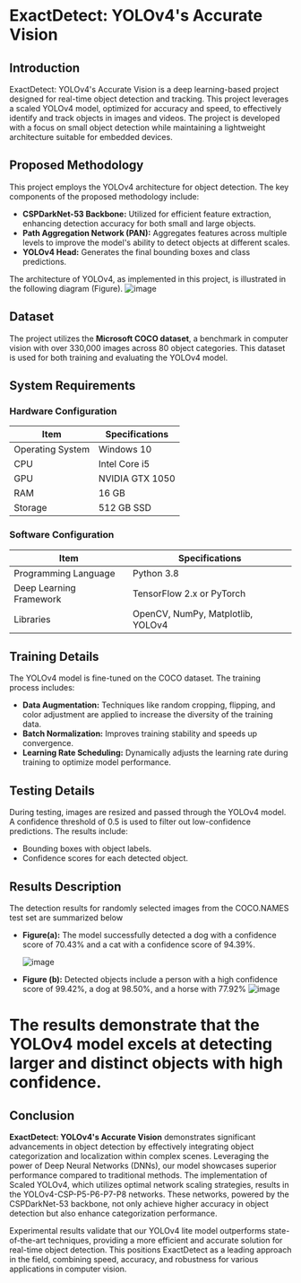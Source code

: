 # ExactDetect: YOLOv4's Accurate Vision

## Introduction

ExactDetect: YOLOv4's Accurate Vision is a deep learning-based project designed for real-time object detection and tracking. This project leverages a scaled YOLOv4 model, optimized for accuracy and speed, to effectively identify and track objects in images and videos. The project is developed with a focus on small object detection while maintaining a lightweight architecture suitable for embedded devices.

## Proposed Methodology

This project employs the YOLOv4 architecture for object detection. The key components of the proposed methodology include:

- **CSPDarkNet-53 Backbone:** Utilized for efficient feature extraction, enhancing detection accuracy for both small and large objects.
- **Path Aggregation Network (PAN):** Aggregates features across multiple levels to improve the model's ability to detect objects at different scales.
- **YOLOv4 Head:** Generates the final bounding boxes and class predictions.

The architecture of YOLOv4, as implemented in this project, is illustrated in the following diagram (Figure).
![image](https://github.com/user-attachments/assets/a105f287-5ff0-4ea4-a25b-b7e11efe6f0d)


## Dataset

The project utilizes the **Microsoft COCO dataset**, a benchmark in computer vision with over 330,000 images across 80 object categories. This dataset is used for both training and evaluating the YOLOv4 model.

## System Requirements

### Hardware Configuration

| Item               | Specifications   |
|--------------------|------------------|
| Operating System   | Windows 10       |
| CPU                | Intel Core i5    |
| GPU                | NVIDIA GTX 1050  |
| RAM                | 16 GB            |
| Storage            | 512 GB SSD       |

### Software Configuration

| Item               | Specifications                    |
|--------------------|-----------------------------------|
| Programming Language | Python 3.8                        |
| Deep Learning Framework | TensorFlow 2.x or PyTorch       |
| Libraries          | OpenCV, NumPy, Matplotlib, YOLOv4   |

## Training Details

The YOLOv4 model is fine-tuned on the COCO dataset. The training process includes:

- **Data Augmentation:** Techniques like random cropping, flipping, and color adjustment are applied to increase the diversity of the training data.
- **Batch Normalization:** Improves training stability and speeds up convergence.
- **Learning Rate Scheduling:** Dynamically adjusts the learning rate during training to optimize model performance.

## Testing Details

During testing, images are resized and passed through the YOLOv4 model. A confidence threshold of 0.5 is used to filter out low-confidence predictions. The results include:

- Bounding boxes with object labels.
- Confidence scores for each detected object.

## Results Description

The detection results for randomly selected images from the COCO.NAMES test set are summarized below

- **Figure(a):** The model successfully detected a dog with a confidence score of 70.43% and a cat with a confidence score of 94.39%.

  ![image](https://github.com/user-attachments/assets/f7b1ffa2-2ee7-4763-b04b-3bf310183caa)


- **Figure (b):** Detected objects include a person with a high confidence score of 99.42%, a dog at 98.50%, and a horse with 77.92%
  ![image](https://github.com/user-attachments/assets/c9a28e4e-abfa-450b-a47f-683f5a1fa86a)


# The results demonstrate that the YOLOv4 model excels at detecting larger and distinct objects with high confidence.

## Conclusion

**ExactDetect: YOLOv4's Accurate Vision** demonstrates significant advancements in object detection by effectively integrating object categorization and localization within complex scenes. Leveraging the power of Deep Neural Networks (DNNs), our model showcases superior performance compared to traditional methods. The implementation of Scaled YOLOv4, which utilizes optimal network scaling strategies, results in the YOLOv4-CSP-P5-P6-P7-P8 networks. These networks, powered by the CSPDarkNet-53 backbone, not only achieve higher accuracy in object detection but also enhance categorization performance.

Experimental results validate that our YOLOv4 lite model outperforms state-of-the-art techniques, providing a more efficient and accurate solution for real-time object detection. This positions ExactDetect as a leading approach in the field, combining speed, accuracy, and robustness for various applications in computer vision.
